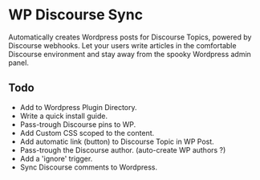 # WP Discourse Sync
Automatically creates Wordpress posts for Discourse Topics, powered by Discourse webhooks.
Let your users write articles in the comfortable Discourse environment
and stay away from the spooky Wordpress admin panel.

## Todo
- Add to Wordpress Plugin Directory.
- Write a quick install guide.
- Pass-trough Discourse pins to WP.
- Add Custom CSS scoped to the content.
- Add automatic link (button) to Discourse Topic in WP Post.
- Pass-trough the Discourse author. (auto-create WP authors ?)
- Add a 'ignore' trigger.
- Sync Discourse comments to Wordpress.
